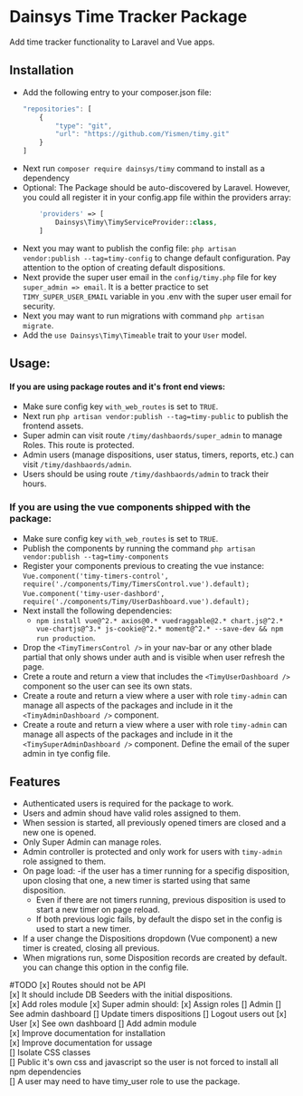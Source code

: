 # Dainsys Time Tracker Package
Add time tracker functionality to Laravel and Vue apps.

## Installation
- Add the following entry to your composer.json file:
    ```js
    "repositories": [
        {
            "type": "git",
            "url": "https://github.com/Yismen/timy.git"
        }
    ]
    ```
- Next run `composer require dainsys/timy` command to install as a dependency
- Optional: The Package should be auto-discovered by Laravel. However, you could all register it in your config.app file within the providers array:
    ```php
        'providers' => [
            Dainsys\Timy\TimyServiceProvider::class,
        ]
    ```
- Next you may want to publish the config file: `php artisan vendor:publish --tag=timy-config` to change default configuration. Pay attention to the option of creating default dispositions. 
- Next provide the super user email in the `config/timy.php` file for key `super_admin => email`. It is a better practice to set `TIMY_SUPER_USER_EMAIL` variable in you .env with the super user email for security. 
- Next you may want to run migrations with command `php artisan migrate`. 
- Add the `use Dainsys\Timy\Timeable` trait to your `User` model. 

## Usage: 
#### If you are using package routes and it's front end views: 
- Make sure config key `with_web_routes` is set to `TRUE`.
- Next run `php artisan vendor:publish --tag=timy-public` to publish the frontend assets.
- Super admin can visit route `/timy/dashbaords/super_admin` to manage Roles. This route is protected.
- Admin users (manage dispositions, user status, timers, reports, etc.) can visit `/timy/dashbaords/admin`.
- Users should be using route `/timy/dashbaords/admin` to track their hours.
### If you are using the vue components shipped with the package:
- Make sure config key `with_web_routes` is set to `TRUE`.
- Publish the components by running the command `php artisan vendor:publish --tag=timy-components`  
- Register your components previous to creating the vue instance:  
`Vue.component('timy-timers-control', require('./components/Timy/TimersControl.vue').default);`     
`Vue.component('timy-user-dashbord', require('./components/Timy/UserDashboard.vue').default);`  
- Next install the following dependencies:
    - `npm install vue@^2.* axios@0.* vuedraggable@2.* chart.js@^2.* vue-chartjs@^3.* js-cookie@^2.* moment@^2.* --save-dev && npm run production`.   
- Drop the `<TimyTimersControl />` in your nav-bar or any other blade partial that only shows under auth and is visible when user refresh the page.  
- Crete a route and return a view that includes the `<TimyUserDashboard />` component so the user can see its own stats.  
- Create a route and return a view where a user with role `timy-admin` can manage all aspects of the packages and include in it the `<TimyAdminDashboard />` component.  
- Create a route and return a view where a user with role `timy-admin` can manage all aspects of the packages and include in it the `<TimySuperAdminDashboard />` component. Define the email of the super admin in tye config file.
## Features
- Authenticated users is required for the package to work. 
- Users and admin shoud have valid roles assigned to them. 
- When session is started, all previously opened timers are closed and a new one is opened.
- Only Super Admin can manage roles.
- Admin controller is protected and only work for users with `timy-admin` role assigned to them.
- On page load:
    -if the user has a timer running for a specifig disposition, upon closing that one, a new timer is started using that same disposition. 
    - Even if there are not timers running, previous disposition is used to start a new timer on page reload.
    - If both previous logic fails, by default the dispo set in the config is used to start a new timer.
- If a user change the Dispositions dropdown (Vue component) a new timer is created, closing all previous.
- When migrations run, some Disposition records are created by default. you can change this option in the config file.

#TODO
[x] Routes should not be API  
[x] It should include DB Seeders with the initial dispositions.  
[x] Add roles module
    [x] Super admin should:
        [x] Assign roles
    [] Admin
        [] See admin dashboard
        [] Update timers dispositions
        [] Logout users out
    [x] User
        [x] See own dashboard
[] Add admin module  
[x] Improve documentation for installation  
[x] Improve documentation for ussage  
[] Isolate CSS classes  
[] Public it's own css and javascript so the user is not forced to install all npm dependencies  
[] A user may need to have timy_user role to use the package.  
